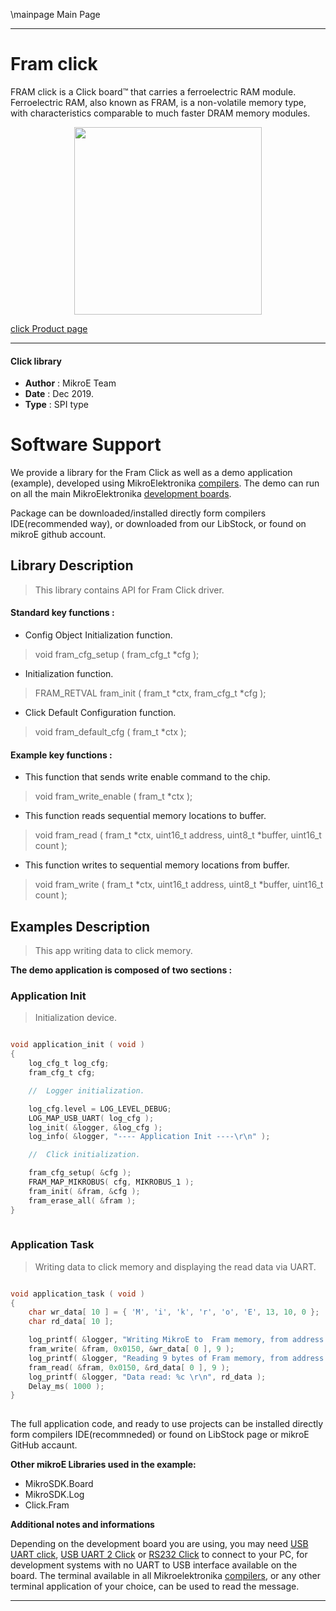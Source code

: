 \mainpage Main Page
 
 

---
# Fram click

FRAM click is a Click board™ that carries a ferroelectric RAM module. Ferroelectric RAM, also known as FRAM, is a non-volatile memory type, with characteristics comparable to much faster DRAM memory modules.

<p align="center">
  <img src="https://download.mikroe.com/images/click_for_ide/fram_click.png" height=300px>
</p>

[click Product page](https://www.mikroe.com/fram-click)

---


#### Click library 

- **Author**        : MikroE Team
- **Date**          : Dec 2019.
- **Type**          : SPI type


# Software Support

We provide a library for the Fram Click 
as well as a demo application (example), developed using MikroElektronika 
[compilers](https://shop.mikroe.com/compilers). 
The demo can run on all the main MikroElektronika [development boards](https://shop.mikroe.com/development-boards).

Package can be downloaded/installed directly form compilers IDE(recommended way), or downloaded from our LibStock, or found on mikroE github account. 

## Library Description

> This library contains API for Fram Click driver.

#### Standard key functions :

- Config Object Initialization function.
> void fram_cfg_setup ( fram_cfg_t *cfg ); 
 
- Initialization function.
> FRAM_RETVAL fram_init ( fram_t *ctx, fram_cfg_t *cfg );

- Click Default Configuration function.
> void fram_default_cfg ( fram_t *ctx );


#### Example key functions :

- This function that sends write enable command to the chip.
> void fram_write_enable ( fram_t *ctx );
 
- This function reads sequential memory locations to buffer.
> void fram_read ( fram_t *ctx, uint16_t address, uint8_t *buffer, uint16_t count );

- This function writes to sequential memory locations from buffer.
> void fram_write ( fram_t *ctx, uint16_t address, uint8_t *buffer, uint16_t count );

## Examples Description

> This app writing data to click memory.

**The demo application is composed of two sections :**

### Application Init 

> Initialization device.

```c

void application_init ( void )
{
    log_cfg_t log_cfg;
    fram_cfg_t cfg;

    //  Logger initialization.

    log_cfg.level = LOG_LEVEL_DEBUG;
    LOG_MAP_USB_UART( log_cfg );
    log_init( &logger, &log_cfg );
    log_info( &logger, "---- Application Init ----\r\n" );

    //  Click initialization.

    fram_cfg_setup( &cfg );
    FRAM_MAP_MIKROBUS( cfg, MIKROBUS_1 );
    fram_init( &fram, &cfg );
    fram_erase_all( &fram );
}
  
```

### Application Task

> Writing data to click memory and displaying the read data via UART. 

```c

void application_task ( void )
{
    char wr_data[ 10 ] = { 'M', 'i', 'k', 'r', 'o', 'E', 13, 10, 0 };
    char rd_data[ 10 ];

    log_printf( &logger, "Writing MikroE to  Fram memory, from address 0x0150: \r\n" );
    fram_write( &fram, 0x0150, &wr_data[ 0 ], 9 );
    log_printf( &logger, "Reading 9 bytes of Fram memory, from address 0x0150: \r\n" );
    fram_read( &fram, 0x0150, &rd_data[ 0 ], 9 );
    log_printf( &logger, "Data read: %c \r\n", rd_data );
    Delay_ms( 1000 );
}
 

```

The full application code, and ready to use projects can be  installed directly form compilers IDE(recommneded) or found on LibStock page or mikroE GitHub accaunt.

**Other mikroE Libraries used in the example:** 

- MikroSDK.Board
- MikroSDK.Log
- Click.Fram

**Additional notes and informations**

Depending on the development board you are using, you may need 
[USB UART click](https://shop.mikroe.com/usb-uart-click), 
[USB UART 2 Click](https://shop.mikroe.com/usb-uart-2-click) or 
[RS232 Click](https://shop.mikroe.com/rs232-click) to connect to your PC, for 
development systems with no UART to USB interface available on the board. The 
terminal available in all Mikroelektronika 
[compilers](https://shop.mikroe.com/compilers), or any other terminal application 
of your choice, can be used to read the message.



---
